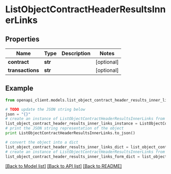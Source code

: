 # ListObjectContractHeaderResultsInnerLinks


## Properties
Name | Type | Description | Notes
------------ | ------------- | ------------- | -------------
**contract** | **str** |  | [optional] 
**transactions** | **str** |  | [optional] 

## Example

```python
from openapi_client.models.list_object_contract_header_results_inner_links import ListObjectContractHeaderResultsInnerLinks

# TODO update the JSON string below
json = "{}"
# create an instance of ListObjectContractHeaderResultsInnerLinks from a JSON string
list_object_contract_header_results_inner_links_instance = ListObjectContractHeaderResultsInnerLinks.from_json(json)
# print the JSON string representation of the object
print ListObjectContractHeaderResultsInnerLinks.to_json()

# convert the object into a dict
list_object_contract_header_results_inner_links_dict = list_object_contract_header_results_inner_links_instance.to_dict()
# create an instance of ListObjectContractHeaderResultsInnerLinks from a dict
list_object_contract_header_results_inner_links_form_dict = list_object_contract_header_results_inner_links.from_dict(list_object_contract_header_results_inner_links_dict)
```
[[Back to Model list]](../README.md#documentation-for-models) [[Back to API list]](../README.md#documentation-for-api-endpoints) [[Back to README]](../README.md)


